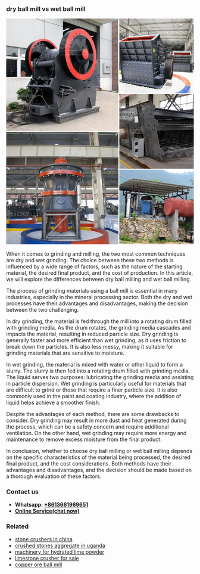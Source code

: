 <h3>dry ball mill vs wet ball mill</h3><img src='1704791530.jpg' alt=''><p>When it comes to grinding and milling, the two most common techniques are dry and wet grinding. The choice between these two methods is influenced by a wide range of factors, such as the nature of the starting material, the desired final product, and the cost of production. In this article, we will explore the differences between dry ball milling and wet ball milling.</p><p>The process of grinding materials using a ball mill is essential in many industries, especially in the mineral processing sector. Both the dry and wet processes have their advantages and disadvantages, making the decision between the two challenging.</p><p>In dry grinding, the material is fed through the mill into a rotating drum filled with grinding media. As the drum rotates, the grinding media cascades and impacts the material, resulting in reduced particle size. Dry grinding is generally faster and more efficient than wet grinding, as it uses friction to break down the particles. It is also less messy, making it suitable for grinding materials that are sensitive to moisture.</p><p>In wet grinding, the material is mixed with water or other liquid to form a slurry. The slurry is then fed into a rotating drum filled with grinding media. The liquid serves two purposes: lubricating the grinding media and assisting in particle dispersion. Wet grinding is particularly useful for materials that are difficult to grind or those that require a finer particle size. It is also commonly used in the paint and coating industry, where the addition of liquid helps achieve a smoother finish.</p><p>Despite the advantages of each method, there are some drawbacks to consider. Dry grinding may result in more dust and heat generated during the process, which can be a safety concern and require additional ventilation. On the other hand, wet grinding may require more energy and maintenance to remove excess moisture from the final product.</p><p>In conclusion, whether to choose dry ball milling or wet ball milling depends on the specific characteristics of the material being processed, the desired final product, and the cost considerations. Both methods have their advantages and disadvantages, and the decision should be made based on a thorough evaluation of these factors.</p><h3>Contact us</h3><ul><li><strong>Whatsapp:&nbsp;<a href="https://wa.me/8613661969651">+8613661969651</a></strong></li><li><a href="https://swt.shibang-china.com/?git&amp;zhl&amp;dry ball mill vs wet ball mill"><strong>Online Service(chat now)</strong></a></li></ul><h3>Related</h3><ul><li><a href='stone crushers in china.md'>stone crushers in china</a></li><li><a href='crushed stones aggregate in uganda.md'>crushed stones aggregate in uganda</a></li><li><a href='machinery for hydrated lime powder.md'>machinery for hydrated lime powder</a></li><li><a href='limestone crusher for sale.md'>limestone crusher for sale</a></li><li><a href='copper ore ball mill.md'>copper ore ball mill</a></li></ul>